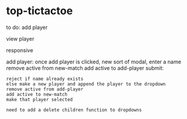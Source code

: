 # top-tictactoe

to do: 
add player 

view player 

responsive


add player: 
    once add player is clicked, new sort of modal, enter a name
    remove active from new-match 
    add active to add-player
    submit: 

    reject if name already exists 
    else make a new player and append the player to the dropdown
    remove active from add-player
    add active to new-match
    make that player selected 

    need to add a delete children function to dropdowns 